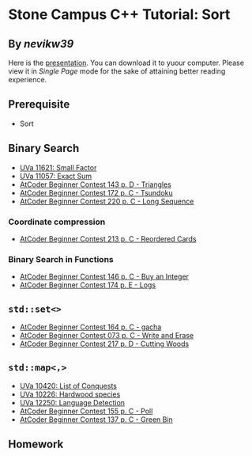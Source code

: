 # Stone Campus C++ Tutorial: Sort
## By _nevikw39_

Here is the [presentation](https://github.com/nevikw39/stone_search/blob/master/search.pdf). You can download it to yuour computer. Please view it in _Single Page_ mode for the sake of attaining better reading experience.

## Prerequisite

- Sort

## Binary Search

- [UVa 11621: Small Factor]()
- [UVa 11057: Exact Sum]()
- [AtCoder Beginner Contest 143 p. D - Triangles](https://atcoder.jp/contests/abc143/tasks/abc143_d)
- [AtCoder Beginner Contest 172 p. C - Tsundoku](https://atcoder.jp/contests/abc172/tasks/abc172_c)
- [AtCoder Beginner Contest 220 p. C - Long Sequence](https://atcoder.jp/contests/abc220/tasks/abc220_c)

### Coordinate compression

- [AtCoder Beginner Contest 213 p. C - Reordered Cards](https://atcoder.jp/contests/abc213/tasks/abc213_c)

### Binary Search in Functions

- [AtCoder Beginner Contest 146 p. C - Buy an Integer](https://atcoder.jp/contests/abc146/tasks/abc146_c)
- [AtCoder Beginner Contest 174 p. E - Logs](https://atcoder.jp/contests/abc174/tasks/abc174_e)

## `std::set<>`

- [AtCoder Beginner Contest 164 p. C - gacha](https://atcoder.jp/contests/abc164/tasks/abc164_c)
- [AtCoder Beginner Contest 073 p. C - Write and Erase](https://atcoder.jp/contests/abc073/tasks/abc073_c)
- [AtCoder Beginner Contest 217 p. D - Cutting Woods](https://atcoder.jp/contests/abc217/tasks/abc217_d)

## `std::map<,>`

- [UVa 10420: List of Conquests]()
- [UVa 10226: Hardwood species]()
- [UVa 12250: Language Detection]()
- [AtCoder Beginner Contest 155 p. C - Poll](https://atcoder.jp/contests/abc155/tasks/abc155_c)
- [AtCoder Beginner Contest 137 p. C - Green Bin](https://atcoder.jp/contests/abc137/tasks/abc137_c)

## Homework

